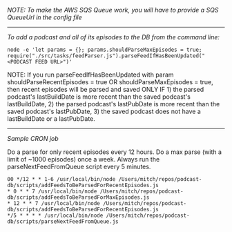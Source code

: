 *NOTE: To make the AWS SQS Queue work, you will have to provide a SQS QueueUrl in the config file*

---

*To add a podcast and all of its episodes to the DB from the command line:*

````
node -e 'let params = {}; params.shouldParseMaxEpisodes = true; require("./src/tasks/feedParser.js").parseFeedIfHasBeenUpdated("<PODCAST FEED URL>")'
````

NOTE: If you run parseFeedIfHasBeenUpdated with param shouldParseRecentEpisodes = true OR shouldParseMaxEpisodes = true, then recent episodes will be parsed and saved ONLY IF 1) the parsed podcast's lastBuildDate is more recent than the saved podcast's lastBuildDate, 2) the parsed podcast's lastPubDate is more recent than the saved podcast's lastPubDate, 3) the saved podcast does not have a lastBuildDate or a lastPubDate.

---

*Sample CRON job*

Do a parse for only recent episodes every 12 hours.
Do a max parse (with a limit of ~1000 episodes) once a week.
Always run the parseNextFeedFromQueue script every 5 minutes.

````
00 */12 * * 1-6 /usr/local/bin/node /Users/mitch/repos/podcast-db/scripts/addFeedsToBeParsedForRecentEpisodes.js
* 0 * * 7 /usr/local/bin/node /Users/mitch/repos/podcast-db/scripts/addFeedsToBeParsedForMaxEpisodes.js
* 12 * * 7 /usr/local/bin/node /Users/mitch/repos/podcast-db/scripts/addFeedsToBeParsedForRecentEpisodes.js
*/5 * * * * /usr/local/bin/node /Users/mitch/repos/podcast-db/scripts/parseNextFeedFromQueue.js
````
